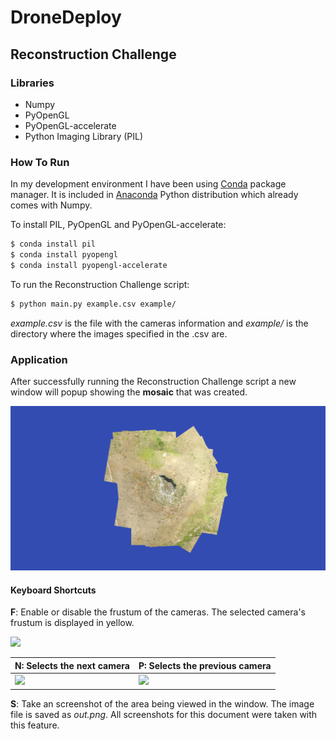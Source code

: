 # DroneDeploy

## Reconstruction Challenge

### Libraries

- Numpy
- PyOpenGL
- PyOpenGL-accelerate
- Python Imaging Library (PIL)

### How To Run

In my development environment I have been using [Conda](http://conda.pydata.org/docs/index.html) package manager. It is included in [Anaconda](https://www.continuum.io/downloads) Python distribution which already comes with Numpy.

To install PIL, PyOpenGL and PyOpenGL-accelerate:

```bash
$ conda install pil
$ conda install pyopengl
$ conda install pyopengl-accelerate
```

To run the Reconstruction Challenge script:

```bash
$ python main.py example.csv example/
```
*example.csv* is the file with the cameras information and *example/* is the directory where the images specified in the .csv are.

### Application

After successfully running the Reconstruction Challenge script a new window will popup showing the **mosaic** that was created.

![](/out1.png)

#### Keyboard Shortcuts

**F**: Enable or disable the frustum of the cameras. The selected camera's frustum is displayed in yellow.

![](/output2.png)

**N**: Selects the next camera | **P**: Selects the previous camera
-------------------------------|-------------------------------
![](/output3.png)              |![](/output4.png)

**S**: Take an screenshot of the area being viewed in the window. The image file is saved as *out.png*. All screenshots for this document were taken with this feature.
